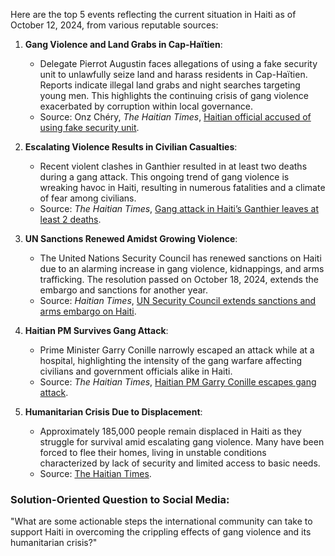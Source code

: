 Here are the top 5 events reflecting the current situation in Haiti as of October 12, 2024, from various reputable sources:

1. **Gang Violence and Land Grabs in Cap-Haïtien**:
   - Delegate Pierrot Augustin faces allegations of using a fake security unit to unlawfully seize land and harass residents in Cap-Haïtien. Reports indicate illegal land grabs and night searches targeting young men. This highlights the continuing crisis of gang violence exacerbated by corruption within local governance.
   - Source: Onz Chéry, *The Haitian Times*, [Haitian official accused of using fake security unit](https://haitiantimes.com/haiti/).

2. **Escalating Violence Results in Civilian Casualties**:
   - Recent violent clashes in Ganthier resulted in at least two deaths during a gang attack. This ongoing trend of gang violence is wreaking havoc in Haiti, resulting in numerous fatalities and a climate of fear among civilians.
   - Source: *The Haitian Times*, [Gang attack in Haiti’s Ganthier leaves at least 2 deaths](https://haitiantimes.com/haiti/).

3. **UN Sanctions Renewed Amidst Growing Violence**:
   - The United Nations Security Council has renewed sanctions on Haiti due to an alarming increase in gang violence, kidnappings, and arms trafficking. The resolution passed on October 18, 2024, extends the embargo and sanctions for another year.
   - Source: *Haitian Times*, [UN Security Council extends sanctions and arms embargo on Haiti](https://haitiantimes.com/haiti/).

4. **Haitian PM Survives Gang Attack**:
   - Prime Minister Garry Conille narrowly escaped an attack while at a hospital, highlighting the intensity of the gang warfare affecting civilians and government officials alike in Haiti.
   - Source: *The Haitian Times*, [Haitian PM Garry Conille escapes gang attack](https://haitiantimes.com/haiti/).

5. **Humanitarian Crisis Due to Displacement**:
   - Approximately 185,000 people remain displaced in Haiti as they struggle for survival amid escalating gang violence. Many have been forced to flee their homes, living in unstable conditions characterized by lack of security and limited access to basic needs.
   - Source: [The Haitian Times](https://haitiantimes.com/haiti/).

### Solution-Oriented Question to Social Media:
"What are some actionable steps the international community can take to support Haiti in overcoming the crippling effects of gang violence and its humanitarian crisis?"
